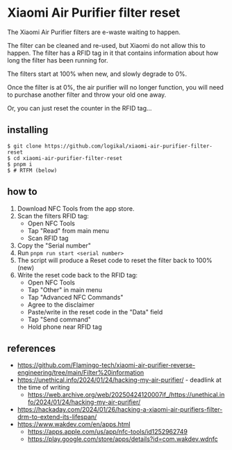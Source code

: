 # Xiaomi Air Purifier filter reset

The Xiaomi Air Purifier filters are e-waste waiting to happen.

The filter can be cleaned and re-used, but Xiaomi do not allow this to happen. The filter has a RFID tag in it that contains information about how long the filter has been running for.

The filters start at 100% when new, and slowly degrade to 0%.

Once the filter is at 0%, the air purifier will no longer function, you will need to purchase another filter and throw your old one away.

Or, you can just reset the counter in the RFID tag...

## installing

```
$ git clone https://github.com/logikal/xiaomi-air-purifier-filter-reset 
$ cd xiaomi-air-purifier-filter-reset
$ pnpm i
$ # RTFM (below)
```

## how to

1. Download NFC Tools from the app store.
2. Scan the filters RFID tag:
   - Open NFC Tools
   - Tap "Read" from main menu
   - Scan RFID tag
3. Copy the "Serial number"
4. Run `pnpm run start <serial number>`
5. The script will produce a Reset code to reset the filter back to 100% (new)
6. Write the reset code back to the RFID tag:
   - Open NFC Tools
   - Tap "Other" in main menu
   - Tap "Advanced NFC Commands"
   - Agree to the disclaimer
   - Paste/write in the reset code in the "Data" field
   - Tap "Send command"
   - Hold phone near RFID tag

## references

- https://github.com/Flamingo-tech/xiaomi-air-purifier-reverse-engineering/tree/main/Filter%20information
- https://unethical.info/2024/01/24/hacking-my-air-purifier/ - deadlink at the time of writing
  - https://web.archive.org/web/20250424120007if_/https://unethical.info/2024/01/24/hacking-my-air-purifier/
- https://hackaday.com/2024/01/26/hacking-a-xiaomi-air-purifiers-filter-drm-to-extend-its-lifespan/
- https://www.wakdev.com/en/apps.html
  - https://apps.apple.com/us/app/nfc-tools/id1252962749
  - https://play.google.com/store/apps/details?id=com.wakdev.wdnfc